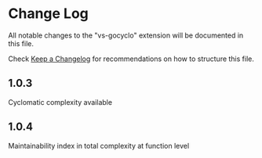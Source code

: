 # Change Log

All notable changes to the "vs-gocyclo" extension will be documented in this file.

Check [Keep a Changelog](http://keepachangelog.com/) for recommendations on how to structure this file.

## 1.0.3
Cyclomatic complexity available

## 1.0.4
Maintainability index in total complexity at function level